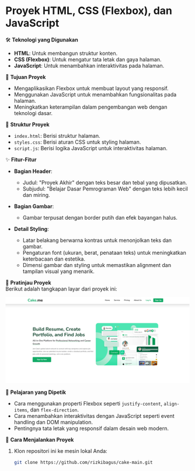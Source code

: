 # Proyek HTML, CSS (Flexbox), dan JavaScript

🛠 **Teknologi yang Digunakan**  
- **HTML**: Untuk membangun struktur konten.  
- **CSS (Flexbox)**: Untuk mengatur tata letak dan gaya halaman.  
- **JavaScript**: Untuk menambahkan interaktivitas pada halaman.

🎯 **Tujuan Proyek**  
- Mengaplikasikan Flexbox untuk membuat layout yang responsif.
- Menggunakan JavaScript untuk menambahkan fungsionalitas pada halaman.
- Meningkatkan keterampilan dalam pengembangan web dengan teknologi dasar.

📂 **Struktur Proyek**  
- `index.html`: Berisi struktur halaman.  
- `styles.css`: Berisi aturan CSS untuk styling halaman.  
- `script.js`: Berisi logika JavaScript untuk interaktivitas halaman.

✨ **Fitur-Fitur**  
- **Bagian Header**:
  - Judul: "Proyek Akhir" dengan teks besar dan tebal yang dipusatkan.
  - Subjudul: "Belajar Dasar Pemrograman Web" dengan teks lebih kecil dan miring.
  
- **Bagian Gambar**:
  - Gambar terpusat dengan border putih dan efek bayangan halus.

- **Detail Styling**:
  - Latar belakang berwarna kontras untuk menonjolkan teks dan gambar.
  - Pengaturan font (ukuran, berat, penataan teks) untuk meningkatkan keterbacaan dan estetika.
  - Dimensi gambar dan styling untuk memastikan alignment dan tampilan visual yang menarik.

📸 **Pratinjau Proyek**  
Berikut adalah tangkapan layar dari proyek ini:

![Pratinjau Proyek](assets/img/ss.png)

🧠 **Pelajaran yang Dipetik**  
- Cara menggunakan properti Flexbox seperti `justify-content`, `align-items`, dan `flex-direction`.
- Cara menambahkan interaktivitas dengan JavaScript seperti event handling dan DOM manipulation.
- Pentingnya tata letak yang responsif dalam desain web modern.

🚀 **Cara Menjalankan Proyek**  
1. Klon repositori ini ke mesin lokal Anda:
   ```bash
   git clone https://github.com/rizkibagus/cake-main.git
